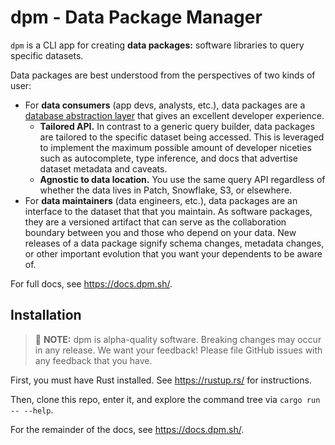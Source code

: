 # dpm - Data Package Manager

`dpm` is a CLI app for creating **data packages:** software libraries to query specific datasets.

Data packages are best understood from the perspectives of two kinds of user:

- For **data consumers** (app devs, analysts, etc.), data packages are a [database abstraction layer](https://en.wikipedia.org/wiki/Database_abstraction_layer) that gives an excellent developer experience.
  - **Tailored API.** In contrast to a generic query builder, data packages are tailored to the specific dataset being accessed. This is leveraged to implement the maximum possible amount of developer niceties such as autocomplete, type inference, and docs that advertise dataset metadata and caveats.
  - **Agnostic to data location.** You use the same query API regardless of whether the data lives in Patch, Snowflake, S3, or elsewhere.
- For **data maintainers** (data engineers, etc.), data packages are an interface to the dataset that that you maintain. As software packages, they are a versioned artifact that can serve as the collaboration boundary between you and those who depend on your data. New releases of a data package signify schema changes, metadata changes, or other important evolution that you want your dependents to be aware of.

For full docs, see https://docs.dpm.sh/.

## Installation

> :rotating_light: **NOTE:** dpm is alpha-quality software. Breaking changes may occur in any release. We want your feedback! Please file GitHub issues with any feedback that you have.

First, you must have Rust installed. See https://rustup.rs/ for instructions.

Then, clone this repo, enter it, and explore the command tree via `cargo run -- --help`.

For the remainder of the docs, see https://docs.dpm.sh/.
